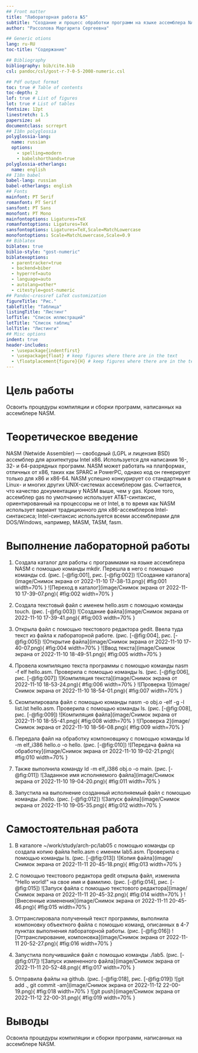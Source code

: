 ```yaml
---
## Front matter
title: "Лабораторная работа №5"
subtitle: "Создание и процесс обработки программ на языке ассемблера NASM"
author: "Рассолова Маргарита Сергеевна"

## Generic otions
lang: ru-RU
toc-title: "Содержание"

## Bibliography
bibliography: bib/cite.bib
csl: pandoc/csl/gost-r-7-0-5-2008-numeric.csl

## Pdf output format
toc: true # Table of contents
toc-depth: 2
lof: true # List of figures
lot: true # List of tables
fontsize: 12pt
linestretch: 1.5
papersize: a4
documentclass: scrreprt
## I18n polyglossia
polyglossia-lang:
  name: russian
  options:
	- spelling=modern
	- babelshorthands=true
polyglossia-otherlangs:
  name: english
## I18n babel
babel-lang: russian
babel-otherlangs: english
## Fonts
mainfont: PT Serif
romanfont: PT Serif
sansfont: PT Sans
monofont: PT Mono
mainfontoptions: Ligatures=TeX
romanfontoptions: Ligatures=TeX
sansfontoptions: Ligatures=TeX,Scale=MatchLowercase
monofontoptions: Scale=MatchLowercase,Scale=0.9
## Biblatex
biblatex: true
biblio-style: "gost-numeric"
biblatexoptions:
  - parentracker=true
  - backend=biber
  - hyperref=auto
  - language=auto
  - autolang=other*
  - citestyle=gost-numeric
## Pandoc-crossref LaTeX customization
figureTitle: "Рис."
tableTitle: "Таблица"
listingTitle: "Листинг"
lofTitle: "Список иллюстраций"
lotTitle: "Список таблиц"
lolTitle: "Листинги"
## Misc options
indent: true
header-includes:
  - \usepackage{indentfirst}
  - \usepackage{float} # keep figures where there are in the text
  - \floatplacement{figure}{H} # keep figures where there are in the text
---
```


# Цель работы

Освоить процедуры компиляции и сборки программ, написанных на ассемблере NASM.

# Теоретическое введение
NASM (Netwide Assembler) — свободный (LGPL и лицензия BSD) ассемблер для архитектуры Intel x86. Используется для написания 16-, 32- и 64-разрядных программ. 
NASM может работать на платформах, отличных от x86, таких как SPARC и PowerPC, однако код он генерирует только для x86 и x86-64.
NASM успешно конкурирует со стандартным в Linux- и многих других UNIX-системах ассемблером gas. Считается, что качество документации у NASM выше, чем у gas. Кроме того, ассемблер gas по умолчанию использует AT&T-синтаксис, ориентированный на процессоры не от Intel, в то время как NASM использует вариант традиционного для x86-ассемблеров Intel-синтаксиса; Intel-синтаксис используется всеми ассемблерами для DOS/Windows, например, MASM, TASM, fasm. 

# Выполнение лабораторной работы

1. Создала каталог для работы с программами на языке ассемблера NASM с помощью команды mkdir. Перешла в него с помощью команды cd. (рис. [-@fig:001], рис. [-@fig:002])
![Создание каталога](image/Снимок экрана от 2022-11-10 17-38-13.png){ #fig:001 width=70% }
![Переход в каталог](image/Снимок экрана от 2022-11-10 17-39-07.png){ #fig:002 width=70% }

2. Создала текстовый файл с именем hello.asm с помощью команды touch. (рис. [-@fig:003])
![Создание файла](image/Снимок экрана от 2022-11-10 17-39-41.png){ #fig:003 width=70% }

3. Открыла файл с помощью текстового редактора gedit. Ввела туда текст из файла к лабораторной работе. (рис. [-@fig:004], рис. [-@fig:005])
![Открытие файла](image/Снимок экрана от 2022-11-10 17-40-07.png){ #fig:004 width=70% }
![Ввод текста](image/Снимок экрана от 2022-11-10 18-49-51.png){ #fig:005 width=70% }

4. Провела компиляцию текста программы с помощью команды nasm -f elf hello.asm. Проверила с помощью команды ls. (рис. [-@fig:006], рис. [-@fig:007])
![Компиляция текста](image/Снимок экрана от 2022-11-10 18-53-24.png){ #fig:006 width=70% }
![Проверка 1](image/Снимок экрана от 2022-11-10 18-54-01.png){ #fig:007 width=70% }

5. Скомпилировала файл с помощью команды nasm -o obj.o -elf -g -l list.lst hello.asm. Проверила с помощью команды ls. (рис. [-@fig:008], рис. [-@fig:009])
![Компиляция файла](image/Снимок экрана от 2022-11-10 18-55-41.png){ #fig:008 width=70% }
![Проверка 2](image/Снимок экрана от 2022-11-10 18-56-08.png){ #fig:009 width=70% }

6. Передала файл на обработку компоновщику с помощью команды ld -m elf_i386 hello.o -o hello. (рис. [-@fig:010])
![Передача файла на обработку](image/Снимок экрана от 2022-11-10 19-02-21.png){ #fig:010 width=70% }


7. Также выполнила команду ld -m elf_i386 obj.o -o main. (рис. [-@fig:011])
![Заданное имя исполняемого файла](image/Снимок экрана от 2022-11-10 19-04-20.png){ #fig:011 width=70% }

8. Запустила на выполнение созданный исполняемый файл с помощью команды ./hello. (рис. [-@fig:012])
![Запуск файла](image/Снимок экрана от 2022-11-10 19-05-35.png){ #fig:012 width=70% }



# Самостоятельная работа

1. В каталоге ~/work/study/arch-pc/lab05 с помощью команды cp создала копию файла hello.asm с именем lab5.asm. Проверила с помощью команды ls. (рис. [-@fig:013])
![Копия файла](image/Снимок экрана от 2022-11-11 20-45-18.png){ #fig:013 width=70% }

2. С помощью текстового редактора gedit открыла файл, изменила "Hello world!" на свое имя и фамилию. (рис. [-@fig:014], рис. [-@fig:015])
![Запуск файла с помощью текстового редактора](image/Снимок экрана от 2022-11-11 20-45-32.png){ #fig:014 width=70% }
![Внесенные изменения](image/Снимок экрана от 2022-11-11 20-45-46.png){ #fig:015 width=70% }

3. Оттранслировала полученный текст программы, выполнила компоновку объектного файла с помощью команд,  описанных в 4-7 пунктах  выполнения лабораторной работы. (рис. [-@fig:016]) 
![Оттранслирование, компоновка](image/Снимок экрана от 2022-11-11 20-52-27.png){ #fig:016 width=70% }

4. Запустила получившийся файл с помощью команды ./lab5. (рис. [-@fig:017])
![Запуск измененного файла](image/Снимок экрана от 2022-11-11 20-52-48.png){ #fig:017 width=70% }

5. Отправила файлы на github. (рис. [-@fig:018], рис. [-@fig:019])
![git add ., git commit -am](image/Снимок экрана от 2022-11-12 22-00-19.png){ #fig:018 width=70% }
![git push](image/Снимок экрана от 2022-11-12 22-00-31.png){ #fig:019 width=70% }

# Выводы

Освоила процедуры компиляции и сборки программ, написанных на ассемблере NASM.
